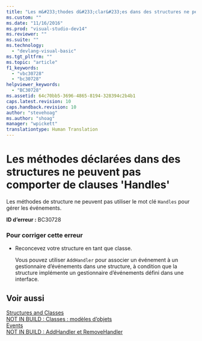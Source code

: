 ```yaml
---
title: "Les m&#233;thodes d&#233;clar&#233;es dans des structures ne peuvent pas comporter de clauses &#39;Handles&#39; | Microsoft Docs"
ms.custom: ""
ms.date: "11/16/2016"
ms.prod: "visual-studio-dev14"
ms.reviewer: ""
ms.suite: ""
ms.technology: 
  - "devlang-visual-basic"
ms.tgt_pltfrm: ""
ms.topic: "article"
f1_keywords: 
  - "vbc30728"
  - "bc30728"
helpviewer_keywords: 
  - "BC30728"
ms.assetid: 64c70bb5-3696-4865-8194-328394c2b4b1
caps.latest.revision: 10
caps.handback.revision: 10
author: "stevehoag"
ms.author: "shoag"
manager: "wpickett"
translationtype: Human Translation
---
```

# Les m&#233;thodes d&#233;clar&#233;es dans des structures ne peuvent pas comporter de clauses &#39;Handles&#39;
Les méthodes de structure ne peuvent pas utiliser le mot clé `Handles` pour gérer les événements.  
  
 **ID d’erreur :** BC30728  
  
### Pour corriger cette erreur  
  
-   Reconcevez votre structure en tant que classe.  
  
     Vous pouvez utiliser `AddHandler` pour associer un événement à un gestionnaire d’événements dans une structure, à condition que la structure implémente un gestionnaire d’événements défini dans une interface.  
  
## Voir aussi  
 [Structures and Classes](../../visual-basic/programming-guide/language-features/data-types/structures-and-classes.md)   
 [NOT IN BUILD : Classes : modèles d’objets](http://msdn.microsoft.com/fr-fr/2c86373d-0333-4616-a7d8-4790c4e89f7b)   
 [Events](../../visual-basic/programming-guide/language-features/events/events.md)   
 [NOT IN BUILD : AddHandler et RemoveHandler](http://msdn.microsoft.com/fr-fr/a7a24bd2-519a-46fe-8a2c-2b9df2ca28ef)